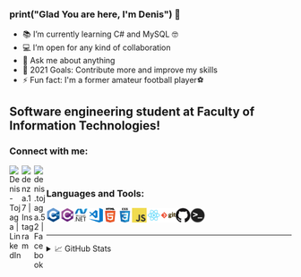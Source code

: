 ### print("Glad You are here, I'm Denis") 👋



- 📚 I’m currently learning C# and MySQL 🤓
- 💻 I’m open for any kind of collaboration
- 💬 Ask me about anything
- 📌 2021 Goals: Contribute more and improve my skills
- ⚡ Fun fact: I'm a former amateur football player⚽





## Software engineering student at Faculty of Information Technologies!



### Connect with me:

[<img align="left" alt="Denis-Tojaga | LinkedIn" width="22px" src="https://cdn.jsdelivr.net/npm/simple-icons@v3/icons/linkedin.svg" />][linkedin]
[<img align="left" alt="denza.17 | Instagram" width="22px" src="https://cdn.jsdelivr.net/npm/simple-icons@v3/icons/instagram.svg" />][instagram]
<img align="left" alt="denis.tojaga.52 | Facebook" width="22px" src="https://cdn.jsdelivr.net/npm/simple-icons@v3/icons/facebook.svg" />

<br />

### Languages and Tools:
<!-- C++ -->
<img align="left" display="inline" src="https://raw.githubusercontent.com/devicons/devicon/d00d0969292a6569d45b06d3f350f463a0107b0d/icons/cplusplus/cplusplus-original.svg" alt="cplusplus" width="25" height="25" title="C++"/>

<!-- C# -->
<img  align="left" display="inline" src="https://raw.githubusercontent.com/devicons/devicon/d00d0969292a6569d45b06d3f350f463a0107b0d/icons/csharp/csharp-original.svg" alt="csharp" width="25" height="25" title="C#"/>

<!-- Dot Net -->
<img  align="left" display="inline" src="https://raw.githubusercontent.com/devicons/devicon/d00d0969292a6569d45b06d3f350f463a0107b0d/icons/dot-net/dot-net-original-wordmark.svg" alt="dotnet" width="25" height="25" title="Dot Net"/>
<img align="left" display="inline" alt="Visual Studio Code" width="26px" src="https://raw.githubusercontent.com/github/explore/80688e429a7d4ef2fca1e82350fe8e3517d3494d/topics/visual-studio-code/visual-studio-code.png" />
<img align="left" display="inline" alt="HTML5" width="26px" src="https://raw.githubusercontent.com/github/explore/80688e429a7d4ef2fca1e82350fe8e3517d3494d/topics/html/html.png" />
<img align="left" display="inline"  alt="CSS3" width="26px" src="https://raw.githubusercontent.com/github/explore/80688e429a7d4ef2fca1e82350fe8e3517d3494d/topics/css/css.png" />
<img align="left" display="inline" alt="JavaScript" width="26px" src="https://raw.githubusercontent.com/github/explore/80688e429a7d4ef2fca1e82350fe8e3517d3494d/topics/javascript/javascript.png" />
<img align="left" display="inline" alt="React" width="26px" src="https://raw.githubusercontent.com/github/explore/80688e429a7d4ef2fca1e82350fe8e3517d3494d/topics/react/react.png" />
<img align="left" display="inline" alt="Git" width="26px" src="https://raw.githubusercontent.com/github/explore/80688e429a7d4ef2fca1e82350fe8e3517d3494d/topics/git/git.png" />
<img align="left" display="inline" alt="GitHub" width="26px" src="https://raw.githubusercontent.com/github/explore/78df643247d429f6cc873026c0622819ad797942/topics/github/github.png" />
<img align="left" display="inline" alt="Terminal" width="26px" src="https://raw.githubusercontent.com/github/explore/80688e429a7d4ef2fca1e82350fe8e3517d3494d/topics/terminal/terminal.png" />


<br />
<br />

---

<details>
  <summary>📈 GitHub Stats</summary>

  <img align="left"  alt="Denis-Tojaga's GitHub Stats" src="https://github-readme-stats.codestackr.vercel.app/api?username=Denis-Tojaga&show_icons=true&hide_border=true&theme=dark" />

</details>

[instagram]: https://www.instagram.com/denza.17/
[linkedin]: https://www.linkedin.com/in/denis-tojaga-a807311ab/











